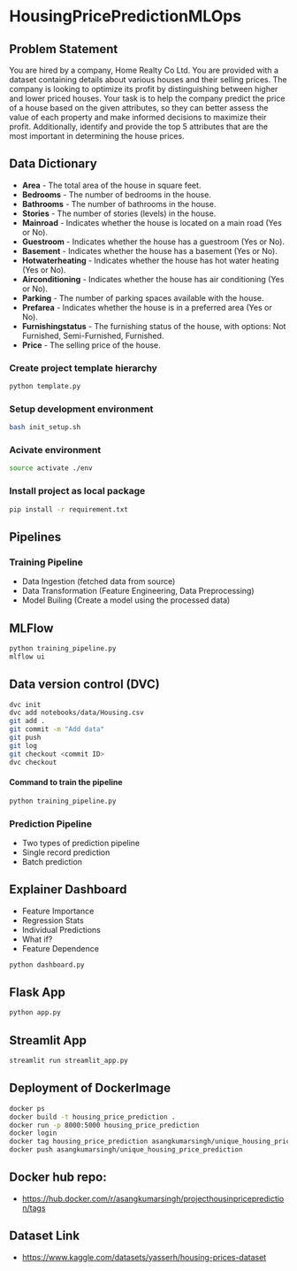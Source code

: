 # HousingPricePredictionMLOps

## Problem Statement

You are hired by a company, Home Realty Co Ltd. You are provided with a dataset containing details about various houses and their selling prices. The company is looking to optimize its profit by distinguishing between higher and lower priced houses. Your task is to help the company predict the price of a house based on the given attributes, so they can better assess the value of each property and make informed decisions to maximize their profit. Additionally, identify and provide the top 5 attributes that are the most important in determining the house prices.

## Data Dictionary

- **Area** - The total area of the house in square feet.
- **Bedrooms** - The number of bedrooms in the house.
- **Bathrooms** - The number of bathrooms in the house.
- **Stories** - The number of stories (levels) in the house.
- **Mainroad** - Indicates whether the house is located on a main road (Yes or No).
- **Guestroom** - Indicates whether the house has a guestroom (Yes or No).
- **Basement** - Indicates whether the house has a basement (Yes or No).
- **Hotwaterheating** - Indicates whether the house has hot water heating (Yes or No).
- **Airconditioning** - Indicates whether the house has air conditioning (Yes or No).
- **Parking** - The number of parking spaces available with the house.
- **Prefarea** - Indicates whether the house is in a preferred area (Yes or No).
- **Furnishingstatus** - The furnishing status of the house, with options: Not Furnished, Semi-Furnished, Furnished.
- **Price** - The selling price of the house.

### Create project template hierarchy
```bash
python template.py
```

### Setup development environment
```bash
bash init_setup.sh
```

### Acivate environment
```bash
source activate ./env
```

### Install project as local package
```bash
pip install -r requirement.txt
```

## Pipelines
### Training Pipeline
* Data Ingestion (fetched data from source)
* Data Transformation (Feature Engineering, Data Preprocessing)
* Model Builing (Create a model using the processed data)

## MLFlow
```bash
python training_pipeline.py
mlflow ui
```

## Data version control (DVC)
```bash
dvc init
dvc add notebooks/data/Housing.csv
git add .
git commit -m "Add data"
git push
git log
git checkout <commit ID>
dvc checkout
```

#### Command to train the pipeline
```bash
python training_pipeline.py
```

### Prediction Pipeline
* Two types of prediction pipeline
* Single record prediction
* Batch prediction

## Explainer Dashboard

* Feature Importance
* Regression Stats
* Individual Predictions
* What if?
* Feature Dependence

```bash
python dashboard.py
```

## Flask App
```bash
python app.py
```

## Streamlit App
```bash
streamlit run streamlit_app.py
```

## Deployment of DockerImage
```bash
docker ps
docker build -t housing_price_prediction .
docker run -p 8000:5000 housing_price_prediction
docker login
docker tag housing_price_prediction asangkumarsingh/unique_housing_price_prediction
docker push asangkumarsingh/unique_housing_price_prediction
```
## Docker hub repo:
* https://hub.docker.com/r/asangkumarsingh/projecthousinpriceprediction/tags

## Dataset Link
* https://www.kaggle.com/datasets/yasserh/housing-prices-dataset
